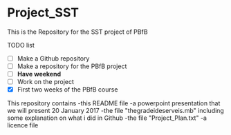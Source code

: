 # Project_SST
This is the Repository for the SST project of PBfB


TODO list
- [ ] Make a Github repository
- [ ] Make a repository for the PBfB project
- [ ] **Have weekend**
- [ ] Work on the project
- [x] First two weeks of the PBfB course

This repository contains
-this README file
-a powerpoint presentation that we will present 20 January 2017
-the file "thegradeideserveis.mb" including some explanation on what i did in Github
-the file "Project_Plan.txt"
-a licence file

